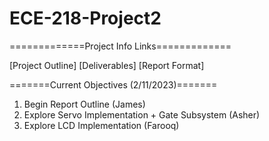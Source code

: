 # ECE-218-Project2

=============Project Info Links=============

[Project Outline]
[Deliverables]
[Report Format]


=======Current Objectives (2/11/2023)=======

1. Begin Report Outline (James)
2. Explore Servo Implementation + Gate Subsystem (Asher)
3. Explore LCD Implementation (Farooq)



